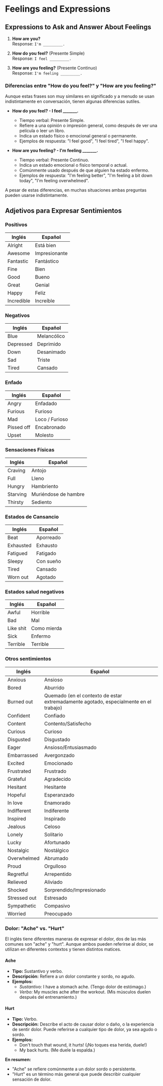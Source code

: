 # Feelings and Expressions

## Expressions to Ask and Answer About Feelings

1. **How are you?**  
    Response: `I'm _________.`

2. **How do you feel?** (Presente Simple)  
    Response: `I feel _________.`

3. **How are you feeling?** (Presente Continuo)  
    Response: `I'm feeling _________.`

### Diferencias entre "How do you feel?" y "How are you feeling?"

Aunque estas frases son muy similares en significado y a menudo se usan indistintamente en conversación, tienen algunas diferencias sutiles.

- **How do you feel? - I feel _______.**  
    - Tiempo verbal: Presente Simple.
    - Refiere a una opinión o impresión general, como después de ver una película o leer un libro.
    - Indica un estado físico o emocional general o permanente.
    - Ejemplos de respuesta: "I feel good", "I feel tired", "I feel happy".

- **How are you feeling? - I'm feeling _______.**  
    - Tiempo verbal: Presente Continuo.
    - Indica un estado emocional o físico temporal o actual.
    - Comúnmente usado después de que alguien ha estado enfermo.
    - Ejemplos de respuesta: "I'm feeling better", "I'm feeling a bit down today", "I'm feeling overwhelmed".

A pesar de estas diferencias, en muchas situaciones ambas preguntas pueden usarse indistintamente.

## Adjetivos para Expresar Sentimientos

### Positivos
| Inglés     | Español       |
| ---------- | ------------- |
| Alright    | Está bien     |
| Awesome    | Impresionante |
| Fantastic  | Fantástico    |
| Fine       | Bien          |
| Good       | Bueno         |
| Great      | Genial        |
| Happy      | Feliz         |
| Incredible | Increíble     |

### Negativos
| Inglés    | Español     |
| --------- | ----------- |
| Blue      | Melancólico |
| Depressed | Deprimido   |
| Down      | Desanimado  |
| Sad       | Triste      |
| Tired     | Cansado     |

### Enfado
| Inglés     | Español        |
| ---------- | -------------- |
| Angry      | Enfadado       |
| Furious    | Furioso        |
| Mad        | Loco / Furioso |
| Pissed off | Encabronado    |
| Upset      | Molesto        |

### Sensaciones Físicas
| Inglés   | Español              |
| -------- | -------------------- |
| Craving  | Antojo               |
| Full     | Lleno                |
| Hungry   | Hambriento           |
| Starving | Muriéndose de hambre |
| Thirsty  | Sediento             |

### Estados de Cansancio
| Inglés    | Español   |
| --------- | --------- |
| Beat      | Aporreado |
| Exhausted | Exhausto  |
| Fatigued  | Fatigado  |
| Sleepy    | Con sueño |
| Tired     | Cansado   |
| Worn out  | Agotado   |

### Estados salud negativos
| Inglés    | Español     |
| --------- | ----------- |
| Awful     | Horrible    |
| Bad       | Mal         |
| Like shit | Como mierda |
| Sick      | Enfermo     |
| Terrible  | Terrible    |

### Otros sentimientos
| Inglés       | Español                                                                               |
| ------------ | ------------------------------------------------------------------------------------- |
| Anxious      | Ansioso                                                                               |
| Bored        | Aburrido                                                                              |
| Burned out   | Quemado (en el contexto de estar extremadamente agotado, especialmente en el trabajo) |
| Confident    | Confiado                                                                              |
| Content      | Contento/Satisfecho                                                                   |
| Curious      | Curioso                                                                               |
| Disgusted    | Disgustado                                                                            |
| Eager        | Ansioso/Entusiasmado                                                                  |
| Embarrassed  | Avergonzado                                                                           |
| Excited      | Emocionado                                                                            |
| Frustrated   | Frustrado                                                                             |
| Grateful     | Agradecido                                                                            |
| Hesitant     | Hesitante                                                                             |
| Hopeful      | Esperanzado                                                                           |
| In love      | Enamorado                                                                             |
| Indifferent  | Indiferente                                                                           |
| Inspired     | Inspirado                                                                             |
| Jealous      | Celoso                                                                                |
| Lonely       | Solitario                                                                             |
| Lucky        | Afortunado                                                                            |
| Nostalgic    | Nostálgico                                                                            |
| Overwhelmed  | Abrumado                                                                              |
| Proud        | Orgulloso                                                                             |
| Regretful    | Arrepentido                                                                           |
| Relieved     | Aliviado                                                                              |
| Shocked      | Sorprendido/Impresionado                                                              |
| Stressed out | Estresado                                                                             |
| Sympathetic  | Compasivo                                                                             |
| Worried      | Preocupado                                                                            |

### Dolor: "Ache" vs. "Hurt"

El inglés tiene diferentes maneras de expresar el dolor, dos de las más comunes son "ache" y "hurt". Aunque ambos pueden referirse al dolor, se utilizan en diferentes contextos y tienen distintos matices.

#### **Ache**
- **Tipo:** Sustantivo y verbo.
- **Descripción:** Refiere a un dolor constante y sordo, no agudo.
- **Ejemplos:** 
  - *Sustantivo:* I have a stomach ache. (Tengo dolor de estómago.)
  - *Verbo:* My muscles ache after the workout. (Mis músculos duelen después del entrenamiento.)

#### **Hurt**
- **Tipo:** Verbo.
- **Descripción:** Describe el acto de causar dolor o daño, o la experiencia de sentir dolor. Puede referirse a cualquier tipo de dolor, ya sea agudo o sordo.
- **Ejemplos:** 
  - Don't touch that wound, it hurts! (¡No toques esa herida, duele!)
  - My back hurts. (Me duele la espalda.)

**En resumen:** 
- "Ache" se refiere comúnmente a un dolor sordo o persistente.
- "Hurt" es un término más general que puede describir cualquier sensación de dolor.

